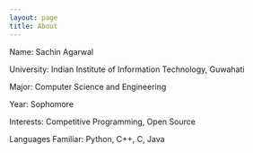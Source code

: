```yaml
---
layout: page
title: About
---
```




Name: Sachin Agarwal

University: Indian Institute of Information Technology, Guwahati

Major: Computer Science and Engineering

Year: Sophomore

Interests: Competitive Programming, Open Source

Languages Familiar: Python, C++, C, Java
